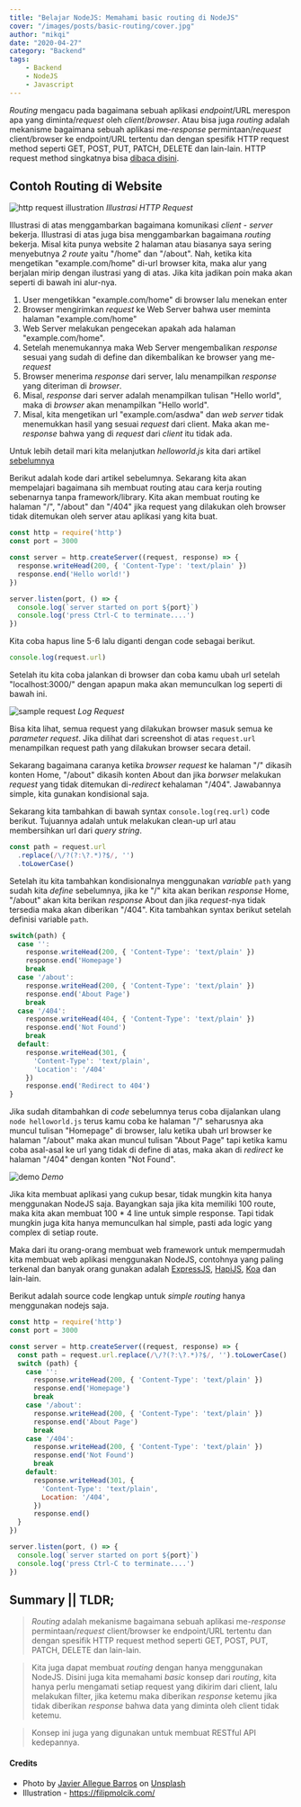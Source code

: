 ```yaml
---
title: "Belajar NodeJS: Memahami basic routing di NodeJS"
cover: "/images/posts/basic-routing/cover.jpg"
author: "mikqi"
date: "2020-04-27"
category: "Backend"
tags:
    - Backend
    - NodeJS
    - Javascript
---
```


<!-- WHAT + When + Intro + Latar Belakang masalah -->

*Routing* mengacu pada bagaimana sebuah aplikasi *endpoint*/URL merespon apa yang diminta/*request* oleh *client*/*browser*. Atau bisa juga *routing* adalah mekanisme bagaimana sebuah aplikasi me-*response* permintaan/*request* client/browser ke endpoint/URL tertentu dan dengan spesifik HTTP request method seperti GET, POST, PUT, PATCH, DELETE dan lain-lain. HTTP request method singkatnya bisa [dibaca disini](https://developer.mozilla.org/en-US/docs/Web/HTTP/Methods).

## Contoh Routing di Website

![http request illustration](/images/posts/basic-routing/request.png)
*Illustrasi HTTP Request*

Illustrasi di atas menggambarkan bagaimana komunikasi *client - server* bekerja. Illustrasi di atas juga bisa menggambarkan bagaimana *routing* bekerja. Misal kita punya website 2 halaman atau biasanya saya sering menyebutnya *2 route* yaitu "/home" dan "/about". Nah, ketika kita mengetikan "example.com/home" di-url browser kita, maka alur yang berjalan mirip dengan ilustrasi yang di atas. Jika kita jadikan poin maka akan seperti di bawah ini alur-nya.

1. User mengetikkan "example.com/home" di browser lalu menekan enter
2. Browser mengirimkan *request* ke Web Server bahwa user meminta halaman "example.com/home"
3. Web Server melakukan pengecekan apakah ada halaman "example.com/home".
4. Setelah menemukannya maka Web Server mengembalikan *response* sesuai yang sudah di define dan dikembalikan ke browser yang me-*request*
5. Browser menerima *response* dari server, lalu menampilkan *response* yang diteriman di *browser*.
6. Misal, *response* dari server adalah menampilkan tulisan "Hello world", maka di *browser* akan menampilkan "Hello world".
7. Misal, kita mengetikan url "example.com/asdwa" dan *web server* tidak menemukkan hasil yang sesuai *request* dari client. Maka akan me-*response* bahwa yang di *request* dari *client* itu tidak ada.

Untuk lebih detail mari kita melanjutkan *helloworld.js* kita dari artikel [sebelumnya](/belajar-node-js-membuat-web-server-sendiri-menggunakan-node-js)

Berikut adalah kode dari artikel sebelumnya. Sekarang kita akan mempelajari bagaimana sih membuat routing atau cara kerja routing sebenarnya tanpa framework/library. Kita akan membuat routing ke halaman "/", "/about" dan "/404" jika request yang dilakukan oleh browser tidak ditemukan oleh server atau aplikasi yang kita buat.

<div class="line-number"></div>

```js
const http = require('http')
const port = 3000

const server = http.createServer((request, response) => {
  response.writeHead(200, { 'Content-Type': 'text/plain' })
  response.end('Hello world!')
})

server.listen(port, () => {
  console.log(`server started on port ${port}`)
  console.log('press Ctrl-C to terminate....')
})
```

Kita coba hapus line 5-6 lalu diganti dengan code sebagai berikut.

```js
console.log(request.url)
```

Setelah itu kita coba jalankan di browser dan coba kamu ubah url setelah "localhost:3000/" dengan apapun maka akan memunculkan log seperti di bawah ini.

![sample request](/images/posts/basic-routing/sample-request.png#forty-percent)
*Log Request*

Bisa kita lihat, semua request yang dilakukan browser masuk semua ke *parameter request*. Jika dilihat dari screenshot di atas `request.url` menampilkan request path yang dilakukan browser secara detail.

Sekarang bagaimana caranya ketika *browser* *request* ke halaman "/" dikasih konten Home, "/about" dikasih konten About dan jika *borwser* melakukan *request* yang tidak ditemukan di-*redirect* kehalaman "/404". Jawabannya simple, kita gunakan kondisional saja.

Sekarang kita tambahkan di bawah syntax `console.log(req.url)` code berikut. Tujuannya adalah untuk melakukan clean-up url atau membersihkan url dari *query string*.

```js
const path = request.url
  .replace(/\/?(?:\?.*)?$/, '')
  .toLowerCase()
```

Setelah itu kita tambahkan kondisionalnya menggunakan *variable* `path` yang sudah kita *define* sebelumnya, jika ke "/" kita akan berikan *response* Home, "/about" akan kita berikan *response* About dan jika *request*-nya tidak tersedia maka akan diberikan "/404". Kita tambahkan syntax berikut setelah definisi variable `path`.

```js
switch(path) {
  case '':
    response.writeHead(200, { 'Content-Type': 'text/plain' })
    response.end('Homepage')
    break
  case '/about':
    response.writeHead(200, { 'Content-Type': 'text/plain' })
    response.end('About Page')
    break
  case '/404':
    response.writeHead(404, { 'Content-Type': 'text/plain' })
    response.end('Not Found')
    break
  default:
    response.writeHead(301, {
      'Content-Type': 'text/plain',
      'Location': '/404'
    })
    response.end('Redirect to 404')
}
```

Jika sudah ditambahkan di *code* sebelumnya terus coba dijalankan ulang `node helloworld.js` terus kamu coba ke halaman "/" seharusnya aka muncul tulisan "Homepage" di browser, lalu ketika ubah url browser ke halaman "/about" maka akan muncul tulisan "About Page" tapi ketika kamu coba asal-asal ke url yang tidak di define di atas, maka akan di *redirect* ke halaman "/404" dengan konten "Not Found".

![demo](/images/posts/basic-routing/demo.gif)
*Demo*

Jika kita membuat aplikasi yang cukup besar, tidak mungkin kita hanya menggunakan NodeJS saja. Bayangkan saja jika kita memiliki 100 route, maka kita akan membuat 100 * 4 line untuk simple response. Tapi tidak mungkin juga kita hanya memunculkan hal simple, pasti ada logic yang complex di setiap route.

Maka dari itu orang-orang membuat web framework untuk mempermudah kita membuat web aplikasi menggunakan NodeJS, contohnya yang paling terkenal dan banyak orang gunakan adalah [ExpressJS](https://expressjs.com/), [HapiJS](https://hapi.dev/), [Koa](https://koajs.com/) dan lain-lain.

Berikut adalah source code lengkap untuk *simple routing* hanya menggunakan nodejs saja.

```js
const http = require('http')
const port = 3000

const server = http.createServer((request, response) => {
  const path = request.url.replace(/\/?(?:\?.*)?$/, '').toLowerCase()
  switch (path) {
    case '':
      response.writeHead(200, { 'Content-Type': 'text/plain' })
      response.end('Homepage')
      break
    case '/about':
      response.writeHead(200, { 'Content-Type': 'text/plain' })
      response.end('About Page')
      break
    case '/404':
      response.writeHead(200, { 'Content-Type': 'text/plain' })
      response.end('Not Found')
      break
    default:
      response.writeHead(301, {
        'Content-Type': 'text/plain',
        Location: '/404',
      })
      response.end()
  }
})

server.listen(port, () => {
  console.log(`server started on port ${port}`)
  console.log('press Ctrl-C to terminate....')
})
```

## Summary || TLDR;
> *Routing* adalah mekanisme bagaimana sebuah aplikasi me-*response* permintaan/*request* client/browser ke endpoint/URL tertentu dan dengan spesifik HTTP request method seperti GET, POST, PUT, PATCH, DELETE dan lain-lain.

> Kita juga dapat membuat *routing* dengan hanya menggunakan NodeJS. Disini juga kita memahami *basic* konsep dari *routing*, kita hanya perlu mengamati setiap request yang dikirim dari client, lalu melakukan filter, jika ketemu maka diberikan *response* ketemu jika tidak diberikan *response* bahwa data yang diminta oleh client tidak ketemu.

> Konsep ini juga yang digunakan untuk membuat RESTful API kedepannya.

#### Credits

- Photo by [Javier Allegue Barros](https://unsplash.com/@soymeraki) on [Unsplash](https://unsplash.com/)
- Illustration - https://filipmolcik.com/
